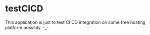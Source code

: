 # testCICD
This application is just to test CI CD integration on some free hosting platform possibly. -_-
